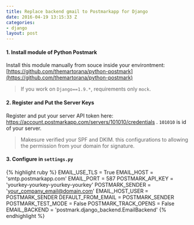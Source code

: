 ```yaml
---
title: Replace backend gmail to Postmarkapp for Django
date: 2016-04-19 13:15:33 Z
categories:
- django
layout: post
---
```


#### 1. Install module of Python Postmark

Install this module manually from souce inside your environtment: [https://github.com/themartorana/python-postmark](https://github.com/themartorana/python-postmark)

> If you work on `Django==1.9.*`, requirements only `mock`.

#### 2. Register and Put the Server Keys

Register and put your server API token here: https://account.postmarkapp.com/servers/101010/credentials . `101010` is id of your server.

> Makesure verified your SPF and DKIM. this configurations to allowing the permission from your domain for signature.

#### 3. Configure in `settings.py`

{% highlight ruby %}
EMAIL_USE_TLS        = True
EMAIL_HOST           = 'smtp.postmarkapp.com'
EMAIL_PORT           = 587
POSTMARK_API_KEY     = 'yourkey-yourkey-yourkey-yourkey'
POSTMARK_SENDER      = 'your_company_email@domain.com'
EMAIL_HOST_USER      = POSTMARK_SENDER
DEFAULT_FROM_EMAIL   = POSTMARK_SENDER
POSTMARK_TEST_MODE   = False
POSTMARK_TRACK_OPENS = False
EMAIL_BACKEND        = 'postmark.django_backend.EmailBackend'
{% endhighlight %}